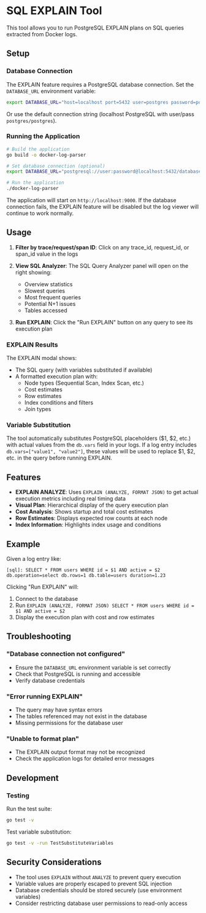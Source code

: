 # SQL EXPLAIN Tool

This tool allows you to run PostgreSQL EXPLAIN plans on SQL queries extracted from Docker logs.

## Setup

### Database Connection

The EXPLAIN feature requires a PostgreSQL database connection. Set the `DATABASE_URL` environment variable:

```bash
export DATABASE_URL="host=localhost port=5432 user=postgres password=postgres dbname=mydb sslmode=disable"
```

Or use the default connection string (localhost PostgreSQL with user/pass `postgres/postgres`).

### Running the Application

```bash
# Build the application
go build -o docker-log-parser

# Set database connection (optional)
export DATABASE_URL="postgresql://user:password@localhost:5432/database?sslmode=disable"

# Run the application
./docker-log-parser
```

The application will start on `http://localhost:9000`. If the database connection fails, the EXPLAIN feature will be disabled but the log viewer will continue to work normally.

## Usage

1. **Filter by trace/request/span ID**: Click on any trace_id, request_id, or span_id value in the logs
2. **View SQL Analyzer**: The SQL Query Analyzer panel will open on the right showing:
   - Overview statistics
   - Slowest queries
   - Most frequent queries
   - Potential N+1 issues
   - Tables accessed

3. **Run EXPLAIN**: Click the "Run EXPLAIN" button on any query to see its execution plan

### EXPLAIN Results

The EXPLAIN modal shows:
- The SQL query (with variables substituted if available)
- A formatted execution plan with:
  - Node types (Sequential Scan, Index Scan, etc.)
  - Cost estimates
  - Row estimates
  - Index conditions and filters
  - Join types

### Variable Substitution

The tool automatically substitutes PostgreSQL placeholders ($1, $2, etc.) with actual values from the `db.vars` field in your logs. If a log entry includes `db.vars=["value1", "value2"]`, these values will be used to replace $1, $2, etc. in the query before running EXPLAIN.

## Features

- **EXPLAIN ANALYZE**: Uses `EXPLAIN (ANALYZE, FORMAT JSON)` to get actual execution metrics including real timing data
- **Visual Plan**: Hierarchical display of the query execution plan
- **Cost Analysis**: Shows startup and total cost estimates
- **Row Estimates**: Displays expected row counts at each node
- **Index Information**: Highlights index usage and conditions

## Example

Given a log entry like:
```
[sql]: SELECT * FROM users WHERE id = $1 AND active = $2
db.operation=select db.rows=1 db.table=users duration=1.23
```

Clicking "Run EXPLAIN" will:
1. Connect to the database
2. Run `EXPLAIN (ANALYZE, FORMAT JSON) SELECT * FROM users WHERE id = $1 AND active = $2`
3. Display the execution plan with cost and row estimates

## Troubleshooting

### "Database connection not configured"
- Ensure the `DATABASE_URL` environment variable is set correctly
- Check that PostgreSQL is running and accessible
- Verify database credentials

### "Error running EXPLAIN"
- The query may have syntax errors
- The tables referenced may not exist in the database
- Missing permissions for the database user

### "Unable to format plan"
- The EXPLAIN output format may not be recognized
- Check the application logs for detailed error messages

## Development

### Testing

Run the test suite:
```bash
go test -v
```

Test variable substitution:
```bash
go test -v -run TestSubstituteVariables
```

## Security Considerations

- The tool uses `EXPLAIN` without `ANALYZE` to prevent query execution
- Variable values are properly escaped to prevent SQL injection
- Database credentials should be stored securely (use environment variables)
- Consider restricting database user permissions to read-only access

